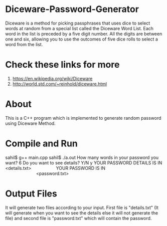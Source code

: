 # Diceware-Password-Generator
Diceware is a method for picking passphrases that uses dice to select words at random from a special list called the Diceware Word List. Each word in the list is preceded by a five digit number. All the digits are between one and six, allowing you to use the outcomes of five dice rolls to select a word from the list.
# Check these links for more
1. https://en.wikipedia.org/wiki/Diceware
2. http://world.std.com/~reinhold/diceware.html
# About
This is a C++ program which is implemented to generate random password using Diceware Method.
# Compile and Run
sahil$ g++ main.cpp
sahil$ ./a.out
How many words in your password you want?
6
Do you want to see details? Y/N
y
                 YOUR PASSWORD DETAILS IS IN
                         <details.txt>
 
                 YOUR PASSWORD IS IN
                         <password.txt>
# Output Files
It will generate two files according to your input. First file is "details.txt" (It will generate when you want to see the details else it will not generate the file) and second file is "password.txt" which will contain the password.
